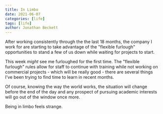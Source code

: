 ```yaml
---
title: In Limbo
date: 2021-06-07
categories: [life]
tags: [life]
author: Jonathan Beckett
---
```


After working consistently through the the last 18 months, the company I work for are starting to take advantage of the "flexible furlough" opportunities to stand a few of us down while waiting for projects to start.

This week *might* see me furloughed for the first time. The "flexible furlough" rules allow for staff to continue with training while not working on commercial projects - which will be really good - there are several things I've been trying to find time to learn in recent months.

Of course, knowing the way the world works, the situation will change before the end of the day and any prospect of pursuing academic interests will go out of the window once more.

Being in limbo feels strange.